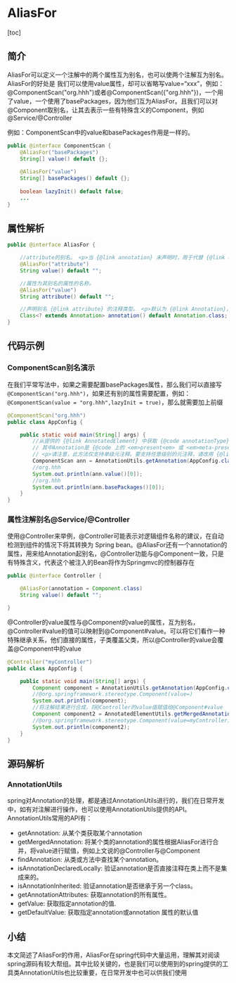 # AliasFor
[toc]

## 简介
AliasFor可以定义一个注解中的两个属性互为别名，也可以使两个注解互为别名。AliasFor的好处是
我们可以使用value属性，却可以省略写value=“xxx”，例如：@ComponentScan("org.hhh")或者@ComponentScan({"org.hhh"})，一个用了value，一个使用了basePackages，因为他们互为AliasFor。且我们可以对@Component取别名，让其去表示一些有特殊含义的Component，例如@Service/@Controller

例如：ComponentScan中的value和basePackages作用是一样的。

```java
public @interface ComponentScan {
	@AliasFor("basePackages")
	String[] value() default {};
	
	@AliasFor("value")
	String[] basePackages() default {};
	
	boolean lazyInit() default false;
	...
}
```

## 属性解析
```java
public @interface AliasFor {

	//attribute的别名。 <p>当 {@link annotation} 未声明时，用于代替 {@link attribute} — 例如：{@code @AliasFor("value")} 而不是 {@code @AliasFor(attribute = "value ")}。
	@AliasFor("attribute")
	String value() default "";

	//属性为其别名的属性的名称。
	@AliasFor("value")
	String attribute() default "";

	//声明别名 {@link attribute} 的注释类型。 <p>默认为 {@link Annotation}，这意味着别名属性在与 <em>this<em> 属性相同的注释中声明。
	Class<? extends Annotation> annotation() default Annotation.class;
}

```
## 代码示例

### ComponentScan别名演示

在我们平常写法中，如果之需要配置basePackages属性，那么我们可以直接写`@ComponentScan("org.hhh")`，如果还有别的属性需要配置，例如：`@ComponentScan(value = "org.hhh",lazyInit = true)`，那么就需要加上前缀
```java
@ComponentScan("org.hhh")
public class AppConfig {

    public static void main(String[] args) {
        //从提供的 {@link AnnotatedElement} 中获取 {@code annotationType} 的单个 {@link Annotation}，
        // 其中Annotation是 {@code 上的 <em>present<em> 或 <em>meta-present<em>注释元素}。 
        // <p>请注意，此方法仅支持单级元注释。要支持任意级别的元注释，请改用 {@link findAnnotation(AnnotatedElement, Class)}。
        ComponentScan ann = AnnotationUtils.getAnnotation(AppConfig.class, ComponentScan.class);
        //org.hhh
        System.out.println(ann.value()[0]);
        //org.hhh
        System.out.println(ann.basePackages()[0]);
    }
}
```
### 属性注解别名@Service/@Controller
使用@Controller来举例，@Controller可能表示对逻辑组件名称的建议，在自动检测到组件的情况下将其转换为 Spring bean。@AliasFor还有一个annotation的属性，用来给Annotation起别名，@Controller功能与@Component一致，只是有特殊含义，代表这个被注入的Bean将作为Springmvc的控制器存在
```java
public @interface Controller {

	@AliasFor(annotation = Component.class)
	String value() default "";

}
```

@Controller的value属性与@Component的value的属性，互为别名，@Controller#value的值可以映射到@Component#value。可以将它们看作一种特殊继承关系，他们直接的属性，子类覆盖父类，所以@Controller的value会覆盖@Component中的value


```java
@Controller("myController")
public class AppConfig {

    public static void main(String[] args) {
        Component component = AnnotationUtils.getAnnotation(AppConfig.class, Component.class);
        //@org.springframework.stereotype.Component(value=)
        System.out.println(component);
		//将注解结果进行合成，将@Controller的value值赋值给@Component#value
        Component component2 = AnnotatedElementUtils.getMergedAnnotation(AppConfig.class, Component.class);
        //@org.springframework.stereotype.Component(value=myController)
        System.out.println(component2);
    }
}
```

## 源码解析
### AnnotationUtils
spring对Annotation的处理，都是通过AnnotationUtils进行的，我们在日常开发中，如有对注解进行操作，也可以使用AnnotationUtils提供的API。AnnotationUtils常用的API有：

- getAnnotation: 从某个类获取某个annotation
- getMergedAnnotation: 将某个类的annotation的属性根据AliasFor进行合并，将value进行赋值，例如上文说的@Controller与@Component
- findAnnotation: 从类或方法中查找某个annotation。
- isAnnotationDeclaredLocally: 验证annotation是否直接注释在类上而不是集成来的。
- isAnnotationInherited: 验证annotation是否继承于另一个class。
- getAnnotationAttributes: 获取annotation的所有属性。
- getValue: 获取指定annotation的值. 
- getDefaultValue: 获取指定annotation或annotation 属性的默认值

## 小结
本文简述了AliasFor的作用，AliasFor在spring代码中大量运用，理解其对阅读spring源码有较大帮组。其中比较关键的，也是我们可以使用到的spring提供的工具类AnnotationUtils也比较重要，在日常开发中也可以供我们使用



